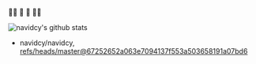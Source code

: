 🏄🏽 🌊 🐎 💃🏼

![navidcy's github stats](https://github-readme-stats.vercel.app/api?username=navidcy&show_icons=true&hide_border=false&show_owner=true&count_private=false&include_all_commits=true&custom_title=navidcy%27s%20GitHub%20stats)&nbsp;&nbsp;

<!-- [![Readme Card](https://github-readme-stats.vercel.app/api/pin/?username=FourierFlows&repo=FourierFlows.jl)](https://github.com/anuraghazra/github-readme-stats) -->

<!-- START gadpp -->
- navidcy/navidcy, [refs/heads/master@67252652a063e7094137f553a503658191a07bd6](https://github.com/navidcy/navidcy/commit/67252652a063e7094137f553a503658191a07bd6)
